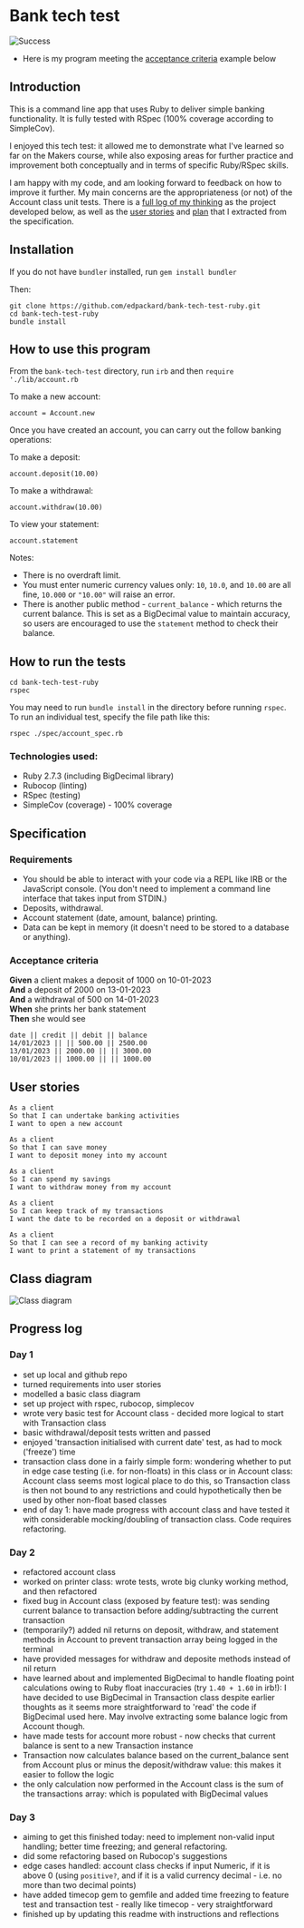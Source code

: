 # Bank tech test

![Success](acceptance.png)

- Here is my program meeting the [acceptance criteria](#acceptance-criteria) example below

## Introduction

This is a command line app that uses Ruby to deliver simple banking functionality. It is fully tested with RSpec (100% coverage according to SimpleCov).

I enjoyed this tech test: it allowed me to demonstrate what I've learned so far on the Makers course, while also exposing areas for further practice and improvement both conceptually and in terms of specific Ruby/RSpec skills.

I am happy with my code, and am looking forward to feedback on how to improve it further. My main concerns are the appropriateness (or not) of the Account class unit tests. There is a [full log of my thinking](#progress-log) as the project developed below, as well as the [user stories](#user-stories) and [plan](#class-diagram) that I extracted from the specification.

## Installation

If you do not have `bundler` installed, run `gem install bundler`

Then:

```
git clone https://github.com/edpackard/bank-tech-test-ruby.git
cd bank-tech-test-ruby
bundle install
```

## How to use this program

From the `bank-tech-test` directory, run `irb` and then `require './lib/account.rb`

To make a new account:

`account = Account.new`

Once you have created an account, you can carry out the follow banking operations:

To make a deposit:

`account.deposit(10.00)`

To make a withdrawal:

`account.withdraw(10.00)`

To view your statement:

`account.statement`

Notes:

- There is no overdraft limit.
- You must enter numeric currency values only: `10`, `10.0`, and `10.00` are all fine, `10.000` or `"10.00"` will raise an error.
- There is another public method - `current_balance` - which returns the current balance. This is set as a BigDecimal value to maintain accuracy, so users are encouraged to use the `statement` method to check their balance.

## How to run the tests

```
cd bank-tech-test-ruby
rspec
```

You may need to run `bundle install` in the directory before running `rspec`.
To run an individual test, specify the file path like this:

```
rspec ./spec/account_spec.rb
```

### Technologies used:

- Ruby 2.7.3 (including BigDecimal library)
- Rubocop (linting)
- RSpec (testing)
- SimpleCov (coverage) - 100% coverage

## Specification

### Requirements

- You should be able to interact with your code via a REPL like IRB or the JavaScript console. (You don't need to implement a command line interface that takes input from STDIN.)
- Deposits, withdrawal.
- Account statement (date, amount, balance) printing.
- Data can be kept in memory (it doesn't need to be stored to a database or anything).

### Acceptance criteria

**Given** a client makes a deposit of 1000 on 10-01-2023  
**And** a deposit of 2000 on 13-01-2023  
**And** a withdrawal of 500 on 14-01-2023  
**When** she prints her bank statement  
**Then** she would see

```
date || credit || debit || balance
14/01/2023 || || 500.00 || 2500.00
13/01/2023 || 2000.00 || || 3000.00
10/01/2023 || 1000.00 || || 1000.00
```

## User stories

```
As a client
So that I can undertake banking activities
I want to open a new account

As a client
So that I can save money
I want to deposit money into my account

As a client
So I can spend my savings
I want to withdraw money from my account

As a client
So I can keep track of my transactions
I want the date to be recorded on a deposit or withdrawal

As a client
So that I can see a record of my banking activity
I want to print a statement of my transactions
```

## Class diagram

![Class diagram](plan.png)

## Progress log

### Day 1

- set up local and github repo
- turned requirements into user stories
- modelled a basic class diagram
- set up project with rspec, rubocop, simplecov
- wrote very basic test for Account class - decided more logical to start with Transaction class
- basic withdrawal/deposit tests written and passed
- enjoyed 'transaction initialised with current date' test, as had to mock ('freeze') time
- transaction class done in a fairly simple form: wondering whether to put in edge case testing (i.e. for non-floats) in this class or in Account class: Account class seems most logical place to do this, so Transaction class is then not bound to any restrictions and could hypothetically then be used by other non-float based classes
- end of day 1: have made progress with account class and have tested it with considerable mocking/doubling of transaction class. Code requires refactoring.

### Day 2

- refactored account class
- worked on printer class: wrote tests, wrote big clunky working method, and then refactored
- fixed bug in Account class (exposed by feature test): was sending current balance to transaction before adding/subtracting the current transaction
- (temporarily?) added nil returns on deposit, withdraw, and statement methods in Account to prevent transaction array being logged in the terminal
- have provided messages for withdraw and deposite methods instead of nil return
- have learned about and implemented BigDecimal to handle floating point calculations owing to Ruby float inaccuracies (try `1.40 + 1.60` in irb!): I have decided to use BigDecimal in Transaction class despite earlier thoughts as it seems more straightforward to 'read' the code if BigDecimal used here. May involve extracting some balance logic from Account though.
- have made tests for account more robust - now checks that current balance is sent to a new Transaction instance
- Transaction now calculates balance based on the current_balance sent from Account plus or minus the deposit/withdraw value: this makes it easier to follow the logic
- the only calculation now performed in the Account class is the sum of the transactions array: which is populated with BigDecimal values

### Day 3

- aiming to get this finished today: need to implement non-valid input handling; better time freezing; and general refactoring.
- did some refactoring based on Rubocop's suggestions
- edge cases handled: account class checks if input Numeric, if it is above 0 (using `positive?`, and if it is a valid currency decimal - i.e. no more than two decimal points)
- have added timecop gem to gemfile and added time freezing to feature test and transaction test - really like timecop - very straightforward
- finished up by updating this readme with instructions and reflections
